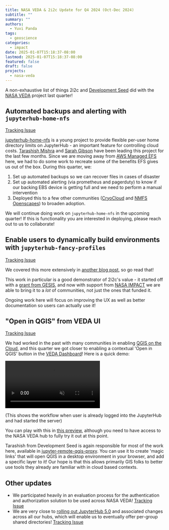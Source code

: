 ```yaml
---
title: NASA VEDA & 2i2c Update for Q4 2024 (Oct-Dec 2024)
subtitle: ""
summary: ""
authors:
  - Yuvi Panda
tags:
  - geoscience
categories:
  - impact
date: 2025-01-07T15:18:37-08:00
lastmod: 2025-01-07T15:18:37-08:00
featured: false
draft: false
projects:
  - nasa-veda
---
```


A non-exhaustive list of things 2i2c and [Development Seed](https://developmentseed.org/) did with the [NASA VEDA](https://www.earthdata.nasa.gov/data/tools/veda) project last quarter!

## Automated backups and alerting with `jupyterhub-home-nfs`

[Tracking Issue](https://github.com/NASA-IMPACT/veda-jupyterhub/issues/56)

[jupyterhub-home-nfs](https://github.com/2i2c-org/jupyterhub-home-nfs/) is a young project to provide flexible per-user home directory limits on JupyterHub - an important feature for controlling cloud costs. [Tarashish Mishra](https://sunu.in/) and [Sarah Gibson](https://sgibson91.github.io/cv/) have been leading this project for the last few months. Since we are moving away from [AWS Managed EFS](https://aws.amazon.com/efs/) here, we had to do some work to recreate some of the benefits EFS gives us out of the box. During this quarter, we:

1. Set up automated backups so we can recover files in cases of disaster
2. Set up automated alerting (via prometheus and pagerduty) to know if our backing EBS device is getting full and we need to perform a manual intervention
3. Deployed this to a few other communities ([CryoCloud](https://www.cryocloud.io/) and [NMFS Openscapes](https://nmfs-openscapes.github.io/)) to broaden adoption.

We will continue doing work on `jupyterhub-home-nfs` in the upcoming quarter! If this is functionality you are interested in deploying, please reach out to us to collaborate!

## Enable users to dynamically build environments with `jupyterhub-fancy-profiles`

[Tracking Issue](https://github.com/NASA-IMPACT/veda-jupyterhub/issues/58)

We covered this more extensively in [another blog post](https://2i2c.org/blog/2024/jupyterhub-fancy-profiles-rollout/), so go read that!

This work in particular is a good demonstrator of 2i2c's value - it started off with a [grant from GESIS](https://2i2c.org/blog/2024/jupyterhub-binderhub-gesis/), and now with support from [NASA IMPACT](https://impact.earthdata.nasa.gov/) we are able to bring it to a *lot* of communities, not just the ones that funded it.

Ongoing work here will focus on improving the UX as well as better documentation so users can actually use it!

## "Open in QGIS" from VEDA UI

[Tracking Issue](https://github.com/NASA-IMPACT/veda-jupyterhub/issues/59)

We had worked in the past with many communities in enabling [QGIS on the Cloud](https://2i2c.org/blog/2023/qgis-greenland/), and this quarter we got closer to enabling a contextual 'Open in QGIS' button in the [VEDA Dashboard](https://www.earthdata.nasa.gov/dashboard/)! Here is a quick demo:

<video src="./open-in-qgis.mp4" muted controls></video>

(This shows the workflow when user is already logged into the JupyterHub and had started the server)

You can play with this in [this preview](https://deploy-preview-688--ghg-demo.netlify.app/exploration), although you need to have access to the NASA VEDA hub to fully try it out at this point.

Tarashish from Development Seed is again responsible for most of the work here, available in [jupyter-remote-qgis-proxy](https://github.com/sunu/jupyter-remote-qgis-proxy). You can use it to create 'magic links' that will open QGIS in a desktop environment in your browser, and add a specific layer to it! Our hope is that this allows primarily GIS folks to better use tools they already are familiar with in cloud based contexts.

## Other updates

- We participated heavily in an evaluation process for the authentication and authorization solution to be used across NASA VEDA! [Tracking Issue](https://github.com/NASA-IMPACT/veda-jupyterhub/issues/57)
- We are very close to [rolling out JupyterHub 5.0](https://github.com/2i2c-org/infrastructure/issues/5209) and associated changes across all our hubs, which will enable us to eventually offer per-group shared directories! [Tracking Issue](https://github.com/NASA-IMPACT/veda-jupyterhub/issues/61)